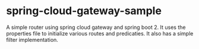 # spring-cloud-gateway-sample
A simple router using spring cloud gateway and spring boot 2. It uses the properties file to initialize various routes and predicaties.
It also has a simple filter implementation.
